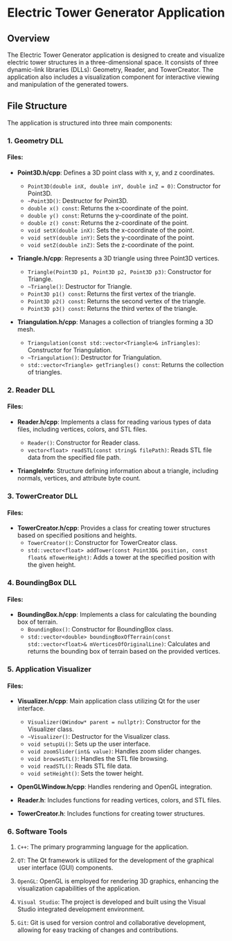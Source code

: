 # Electric Tower Generator Application

## Overview
The Electric Tower Generator application is designed to create and visualize electric tower structures in a three-dimensional space. It consists of three dynamic-link libraries (DLLs): Geometry, Reader, and TowerCreator. The application also includes a visualization component for interactive viewing and manipulation of the generated towers.

## File Structure
The application is structured into three main components:

### 1. Geometry DLL
#### Files:
- **Point3D.h/cpp**: Defines a 3D point class with x, y, and z coordinates.
    - `Point3D(double inX, double inY, double inZ = 0)`: Constructor for Point3D.
    - `~Point3D()`: Destructor for Point3D.
    - `double x() const`: Returns the x-coordinate of the point.
    - `double y() const`: Returns the y-coordinate of the point.
    - `double z() const`: Returns the z-coordinate of the point.
    - `void setX(double inX)`: Sets the x-coordinate of the point.
    - `void setY(double inY)`: Sets the y-coordinate of the point.
    - `void setZ(double inZ)`: Sets the z-coordinate of the point.

- **Triangle.h/cpp**: Represents a 3D triangle using three Point3D vertices.
    - `Triangle(Point3D p1, Point3D p2, Point3D p3)`: Constructor for Triangle.
    - `~Triangle()`: Destructor for Triangle.
    - `Point3D p1() const`: Returns the first vertex of the triangle.
    - `Point3D p2() const`: Returns the second vertex of the triangle.
    - `Point3D p3() const`: Returns the third vertex of the triangle.

- **Triangulation.h/cpp**: Manages a collection of triangles forming a 3D mesh.
    - `Triangulation(const std::vector<Triangle>& inTriangles)`: Constructor for Triangulation.
    - `~Triangulation()`: Destructor for Triangulation.
    - `std::vector<Triangle> getTriangles() const`: Returns the collection of triangles.

### 2. Reader DLL
#### Files:
- **Reader.h/cpp**: Implements a class for reading various types of data files, including vertices, colors, and STL files.
    - `Reader()`: Constructor for Reader class.
    - `vector<float> readSTL(const string& filePath)`: Reads STL file data from the specified file path.

- **TriangleInfo**: Structure defining information about a triangle, including normals, vertices, and attribute byte count.

### 3. TowerCreator DLL
#### Files:
- **TowerCreator.h/cpp**: Provides a class for creating tower structures based on specified positions and heights.
    - `TowerCreator()`: Constructor for TowerCreator class.
    - `std::vector<float> addTower(const Point3D& position, const float& mTowerHeight)`: Adds a tower at the specified position with the given height.

### 4. BoundingBox DLL
#### Files:
- **BoundingBox.h/cpp**: Implements a class for calculating the bounding box of terrain.
    - `BoundingBox()`: Constructor for BoundingBox class.
    - `std::vector<double> boundingBoxOfTerrain(const std::vector<float>& mVerticesOfOriginalLine)`: Calculates and returns the bounding box of terrain based on the provided vertices.


### 5. Application Visualizer
#### Files:
- **Visualizer.h/cpp**: Main application class utilizing Qt for the user interface.
    - `Visualizer(QWindow* parent = nullptr)`: Constructor for the Visualizer class.
    - `~Visualizer()`: Destructor for the Visualizer class.
    - `void setupUi()`: Sets up the user interface.
    - `void zoomSlider(int& value)`: Handles zoom slider changes.
    - `void browseSTL()`: Handles the STL file browsing.
    - `void readSTL()`: Reads STL file data.
    - `void setHeight()`: Sets the tower height.

- **OpenGLWindow.h/cpp**: Handles rendering and OpenGL integration.

- **Reader.h**: Includes functions for reading vertices, colors, and STL files.

- **TowerCreator.h**: Includes functions for creating tower structures.


### 6. Software Tools
 
1. `C++`: The primary programming language for the application.
 
2. `QT`: The Qt framework is utilized for the development of the graphical user interface (GUI) components.
 
3. `OpenGL`: OpenGL is employed for rendering 3D graphics, enhancing the visualization capabilities of the application.
 
4. `Visual Studio`: The project is developed and built using the Visual Studio integrated development environment.
 
5. `Git`: Git is used for version control and collaborative development, allowing for easy tracking of changes and contributions.
 
